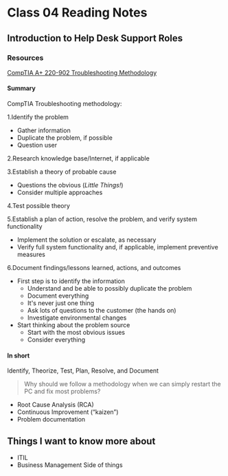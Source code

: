 # Class 04 Reading Notes

## Introduction to Help Desk Support Roles

### Resources

[CompTIA A+ 220-902 Troubleshooting Methodology](https://www.professormesser.com/free-a-plus-training/220-902/how-to-troubleshoot/)

#### Summary

CompTIA Troubleshooting methodology:

1.Identify the problem

- Gather information
- Duplicate the problem, if possible
- Question user

2.Research knowledge base/Internet, if applicable

3.Establish a theory of probable cause

- Questions the obvious (*Little Things!*)
- Consider multiple approaches

4.Test possible theory

5.Establish a plan of action, resolve the problem, and verify system functionality

- Implement the solution or escalate, as necessary
- Verify full system functionality and, if applicable, implement preventive measures

6.Document findings/lessons learned, actions, and outcomes

- First step is to identify the information
  - Understand and be able to possibly duplicate the problem
  - Document everything
  - It's never just one thing
  - Ask lots of questions to the customer (the hands on)
  - Investigate environmental changes
- Start thinking about the problem source
  - Start with the most obvious issues
  - Consider everything

#### In short

Identify, Theorize, Test, Plan, Resolve, and Document

> Why should we follow a methodology when we can simply restart the PC and fix most problems?

- Root Cause Analysis (RCA)
- Continuous Improvement (“kaizen”)
- Problem documentation

## Things I want to know more about

- ITIL
- Business Management Side of things
